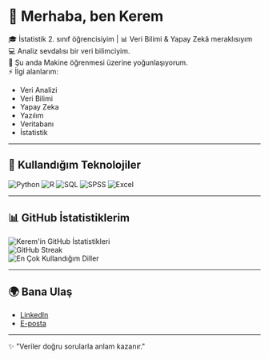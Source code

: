 # 👋 Merhaba, ben Kerem

🎓 İstatistik 2. sınıf öğrencisiyim | 📊 Veri Bilimi & Yapay Zekâ meraklısıyım  
💻 Analiz sevdalısı bir veri bilimciyim.  
🌱 Şu anda Makine öğrenmesi üzerine yoğunlaşıyorum.  
⚡ İlgi alanlarım:  
- Veri Analizi  
- Veri Bilimi  
- Yapay Zeka  
- Yazılım  
- Veritabanı  
- İstatistik
---

## 🚀 Kullandığım Teknolojiler  

![Python](https://img.shields.io/badge/Python-3776AB?style=for-the-badge&logo=python&logoColor=white) 
![R](https://img.shields.io/badge/R-276DC3?style=for-the-badge&logo=r&logoColor=white) 
![SQL](https://img.shields.io/badge/SQL-4479A1?style=for-the-badge&logo=mysql&logoColor=white) 
![SPSS](https://img.shields.io/badge/SPSS-004B87?style=for-the-badge&logo=ibm&logoColor=white) 
![Excel](https://img.shields.io/badge/Excel-217346?style=for-the-badge&logo=microsoft-excel&logoColor=white)


---

## 📊 GitHub İstatistiklerim  

![Kerem'in GitHub İstatistikleri](https://github-readme-stats.vercel.app/api?username=Kerem-Web&show_icons=true&theme=tokyonight)  
![GitHub Streak](https://streak-stats.demolab.com?user=Kerem-Web&theme=tokyonight&hide_border=true)  
![En Çok Kullandığım Diller](https://github-readme-stats.vercel.app/api/top-langs/?username=Kerem-Web&layout=compact&theme=tokyonight)  

---

## 🌍 Bana Ulaş  
- [LinkedIn](https://www.linkedin.com/in/kerem-sefa-atalan-bb5b42384/)  
- [E-posta](mailto:katalan331@gmail.com)

---

✨ "Veriler doğru sorularla anlam kazanır."
